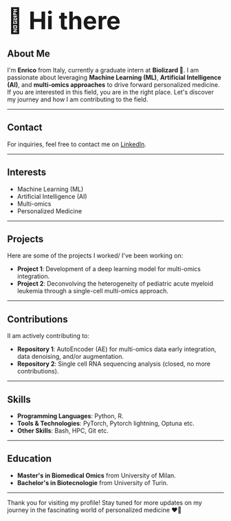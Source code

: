 # <span style="font-size: 2em;">👋 Hi there</span>

## About Me
I'm **Enrico** from Italy, currently a graduate intern at **Biolizard 🦎**. I am passionate about leveraging **Machine Learning (ML)**, **Artificial Intelligence (AI)**, and **multi-omics approaches** to drive forward personalized medicine. If you are interested in this field, you are in the right place. Let's discover my journey and how I am contributing to the field.

---

## Contact
For inquiries, feel free to contact me on [LinkedIn](www.linkedin.com/in/enrico-bono-353971233).

---

## Interests
- Machine Learning (ML)
- Artificial Intelligence (AI)
- Multi-omics
- Personalized Medicine

---

## Projects
Here are some of the projects I worked/ I've been working on:
- **Project 1**: Development of a deep learning model for multi-omics integration.
- **Project 2**: Deconvolving the heterogeneity of pediatric acute myeloid leukemia through a single-cell multi-omics approach. 

---

## Contributions
II am actively contributing to:
- **Repository 1**: AutoEncoder (AE) for multi-omics data early integration, data denoising, and/or augmentation.
- **Repository 2**: Single cell RNA sequencing analysis (closed, no more contributions).

---

## Skills
- **Programming Languages**: Python, R.
- **Tools & Technologies**:  PyTorch, Pytorch lightning, Optuna etc.
- **Other Skills**: Bash, HPC, Git etc.


---

## Education
- **Master's in Biomedical Omics** from University of Milan.
- **Bachelor's in Biotecnologie** from University of Turin.

---

Thank you for visiting my profile! Stay tuned for more updates on my journey in the fascinating world of personalized medicine ❤️‍🔥

